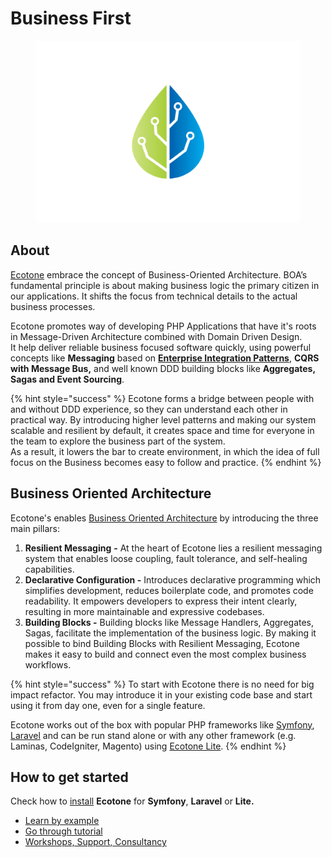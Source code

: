 # Business First

<figure><img src=".gitbook/assets/ecotone_logo_no_background (2).png" alt="" width="563"><figcaption></figcaption></figure>

## About

[Ecotone](https://blog.ecotone.tech/revolutionary-boa-framework-ecotone/) embrace the concept of Business-Oriented Architecture. BOA’s fundamental principle is about making business logic the primary citizen in our applications. It shifts the focus from technical details to the actual business processes.&#x20;

Ecotone promotes way of developing PHP Applications that have it's roots in Message-Driven Architecture combined with Domain Driven Design.\
It help deliver reliable business focused software quickly, using powerful concepts like **Messaging** based on [**Enterprise Integration Patterns**](https://www.enterpriseintegrationpatterns.com/), **CQRS with Message Bus,** and well known DDD building blocks like **Aggregates, Sagas and Event Sourcing**.

{% hint style="success" %}
Ecotone forms a bridge between people with and without DDD experience, so they can understand each other in practical way. By introducing higher level patterns and making our system scalable and resilient by default, it creates space and time for everyone in the team to explore the business part of the system.\
As a result, it lowers the bar to create environment, in which the idea of full focus on the Business becomes easy to follow and practice.&#x20;
{% endhint %}

## Business Oriented Architecture

Ecotone's enables [Business Oriented Architecture](https://blog.ecotone.tech/revolutionary-boa-framework-ecotone/) by introducing the three main pillars:

1. **Resilient Messaging** **-** At the heart of Ecotone lies a resilient messaging system that enables loose coupling, fault tolerance, and self-healing capabilities.
2. **Declarative Configuration -** Introduces declarative programming which simplifies development, reduces boilerplate code, and promotes code readability. It empowers developers to express their intent clearly, resulting in more maintainable and expressive codebases.
3. **Building Blocks -** Building blocks like Message Handlers, Aggregates, Sagas, facilitate the implementation of the business logic. By making it possible to bind Building Blocks with Resilient Messaging, Ecotone makes it easy to build and connect even the most complex business workflows.

{% hint style="success" %}
To start with Ecotone there is no need for big impact refactor. You may introduce it in your existing code base and start using it from day one, even for a single feature.&#x20;

Ecotone works out of the box with popular PHP frameworks like [Symfony](modules/symfony/symfony-ddd-cqrs-event-sourcing.md), [Laravel](modules/laravel/laravel-ddd-cqrs-event-sourcing.md) and can be run stand alone or with any other framework (e.g. Laminas, CodeIgniter, Magento) using [Ecotone Lite](modules/ecotone-lite/).
{% endhint %}

## How to get started

Check how to [install](install-php-service-bus.md) **Ecotone** for **Symfony**, **Laravel** or **Lite.**

* [Learn by example](quick-start-php-ddd-cqrs-event-sourcing/)
* [Go through tutorial](tutorial-php-ddd-cqrs-event-sourcing/)
* [Workshops, Support, Consultancy](other/contact-workshops-and-support.md)
